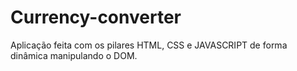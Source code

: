 # Currency-converter
Aplicação feita com os pilares HTML, CSS e JAVASCRIPT de forma dinâmica manipulando o DOM. 
